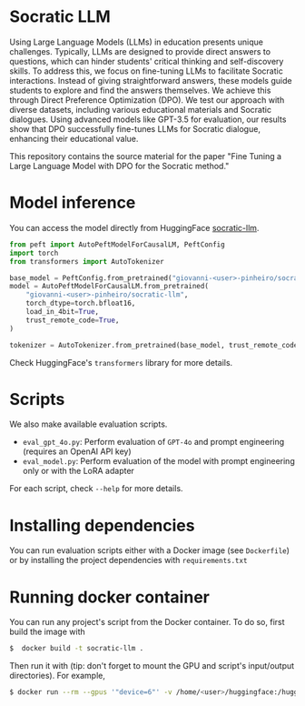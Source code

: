 # Socratic LLM

Using Large Language Models (LLMs) in education presents unique challenges. Typically, LLMs are designed to provide
direct answers to questions, which can hinder students' critical thinking and self-discovery skills. To address this, we
focus on fine-tuning LLMs to facilitate Socratic interactions. Instead of giving straightforward answers, these models
guide students to explore and find the answers themselves. We achieve this through Direct Preference Optimization (DPO).
We test our approach with diverse datasets, including various educational materials and Socratic dialogues. Using
advanced models like GPT-3.5 for evaluation, our results show that DPO successfully fine-tunes LLMs for Socratic
dialogue, enhancing their educational value.

This repository contains the source material for the paper "Fine Tuning a Large Language Model with DPO for
the Socratic method."

# Model inference

You can access the model directly from
HuggingFace [socratic-llm](https://huggingface.co/giovanni-<user>-pinheiro/socratic-llm).

```python
from peft import AutoPeftModelForCausalLM, PeftConfig
import torch
from transformers import AutoTokenizer

base_model = PeftConfig.from_pretrained("giovanni-<user>-pinheiro/socratic-llm").base_model_name_or_path
model = AutoPeftModelForCausalLM.from_pretrained(
    "giovanni-<user>-pinheiro/socratic-llm",
    torch_dtype=torch.bfloat16,
    load_in_4bit=True,
    trust_remote_code=True,
)

tokenizer = AutoTokenizer.from_pretrained(base_model, trust_remote_code=True)
```

Check HuggingFace's `transformers` library for more details.

# Scripts

We also make available evaluation scripts.

- `eval_gpt_4o.py`: Perform evaluation of `GPT-4o` and prompt engineering (requires an OpenAI API key)
- `eval_model.py`: Perform evaluation of the model with prompt engineering only or with the LoRA adapter

For each script, check `--help` for more details.

# Installing dependencies

You can run evaluation scripts either with a Docker image (see `Dockerfile`) or by installing the project dependencies
with `requirements.txt`

# Running docker container

You can run any project's script from the Docker container. To do so, first build the image with

```bash
$  docker build -t socratic-llm .
```

Then run it with (tip: don't forget to mount the GPU and script's input/output directories). For example,

```bash
$ docker run --rm --gpus '"device=6"' -v /home/<user>/huggingface:/huggingface -e HF_HOME=/huggingface -v /home/<user>/socratic-llm/evaluations:/evaluations -v /home/<user>/socratic-llm/figures:/figures -it socratic-llm -m pipeline --openai-api-key xxx --evaluation-dir /evaluations --figures-dir /figures-dir
```